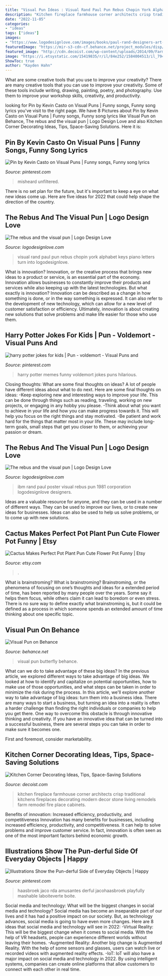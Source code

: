 ```yaml
---
title: "Visual Pun Ideas : Visual Rand Paul Pun Rebus Chopin York Alphabet Keys Piano Letters Turn Into Logodesignlove"
description: "Kitchen fireplace farmhouse corner architects crisp traditional kitchens fireplaces decorating modern decor stone living remodels farm remodel fire place cabinets"
date: "2022-11-05"
categories:
- "ideas"
tags: ["ideas"]
images:
- "https://www.logodesignlove.com/images/books/paul-rand-designers-art-02.jpg"
featuredImage: "https://mir-s3-cdn-cf.behance.net/project_modules/disp/f63ff924424195.563352af247bd.jpg"
featured_image: "http://cdn.decoist.com/wp-content/uploads/2014/09/Farmhouse-style-kitchen-with-a-lovely-fireplace.jpg"
image: "https://i.etsystatic.com/15419835/r/il/84e252/1584004513/il_794xN.1584004513_nb5w.jpg"
ShowToc: true
author: "Kayden Hahn"
---
```



What are some creative tools that you use to improve your creativity?
There are many creative tools that you can use to improve your creativity. Some of these tools include writing, drawing, painting, poetry, and photography. Use them to improve your workshop skills, creativity, and productivity.

	

		
looking for Pin by Kevin Casto on Visual Puns | Funny songs, Funny song lyrics you've visit to the right page. We have 8 Pictures about Pin by Kevin Casto on Visual Puns | Funny songs, Funny song lyrics like Visual Pun on Behance, The rebus and the visual pun | Logo Design Love and also Kitchen Corner Decorating Ideas, Tips, Space-Saving Solutions. Here it is:
		
    
## Pin By Kevin Casto On Visual Puns | Funny Songs, Funny Song Lyrics

<img loading=lazy src="https://i.pinimg.com/originals/6b/d2/08/6bd208c1ab32bdcdf0084b1e87af61e7.jpg" onerror="this.onerror=null;this.src='https://tse2.mm.bing.net/th?id=OIP.ICLHpDq8o7l3MDzZtO_joAHaHd&amp;pid=15.1';" alt="Pin by Kevin Casto on Visual Puns | Funny songs, Funny song lyrics">

_Source: pinterest.com_

>misheard unfiltered. 

	

There is no set plan for the future, but it's important to keep a eye on what new ideas come up. Here are five ideas for 2022 that could help shape the direction of the country.

    
## The Rebus And The Visual Pun | Logo Design Love

<img loading=lazy src="https://www.logodesignlove.com/images/books/paul-rand-chopin-logo.jpg" onerror="this.onerror=null;this.src='https://tse3.mm.bing.net/th?id=OIP.ANWvD5oDvzHwDPWooBUgjQHaGH&amp;pid=15.1';" alt="The rebus and the visual pun | Logo Design Love">

_Source: logodesignlove.com_

>visual rand paul pun rebus chopin york alphabet keys piano letters turn into logodesignlove. 

	

What is innovation?
Innovation, or the creative process that brings new ideas to a product or service, is an essential part of the economy. Innovation allows businesses to constantly improve their products and services while also keeping up with the latest technologies. But what exactly is innovation?
Innovation can be described as a change in how something is done, or in the way something is expressed. It can also refer to the development of new technology, which can allow for a new level of customer satisfaction or efficiency. Ultimately, innovation is about creating new solutions that solve problems and make life easier for those who use them.

    
## Harry Potter Jokes For Kids | Pun - Voldemort - Visual Puns And

<img loading=lazy src="https://i.pinimg.com/originals/63/fe/13/63fe13a25b9d4ea9fed3e98569a30825.jpg" onerror="this.onerror=null;this.src='https://tse1.mm.bing.net/th?id=OIP.G9XI-t1v-GVlQ-YTRl01xQAAAA&amp;pid=15.1';" alt="harry potter jokes for kids | Pun - voldemort - Visual Puns and">

_Source: pinterest.com_

>harry potter memes funny voldemort jokes puns hilarious. 

	

Closing thoughts: What are some final thoughts on ideas?
A lot of people have different ideas about what to do next. Here are some final thoughts on ideas: 
-Keep exploring new and interesting ways to improve your life. This can be done through things such as reading, traveling, working on new projects, or engaging in any hobby you please.
-Think about what you want to achieve in your life and how you can make progress towards it. This will help you focus on the right things and stay motivated. 
-Be patient and work hard for the things that matter most in your life. These may include long-term goals, small steps that get you closer to them, or achieving your passion or dream.

    
## The Rebus And The Visual Pun | Logo Design Love

<img loading=lazy src="https://www.logodesignlove.com/images/books/paul-rand-designers-art-02.jpg" onerror="this.onerror=null;this.src='https://tse1.mm.bing.net/th?id=OIP.c8U-RxZCS07Y06kKSJkm8gHaGG&amp;pid=15.1';" alt="The rebus and the visual pun | Logo Design Love">

_Source: logodesignlove.com_

>ibm rand paul poster visual rebus pun 1981 corporation logodesignlove designers. 

	

Ideas are a valuable resource for anyone, and they can be used in a number of different ways. They can be used to improve our lives, or to create new ideas for businesses. Ideas can also be used to help us solve problems, or to come up with new solutions.

    
## Cactus Makes Perfect Pot Plant Pun Cute Flower Pot Funny | Etsy

<img loading=lazy src="https://i.etsystatic.com/15419835/r/il/84e252/1584004513/il_794xN.1584004513_nb5w.jpg" onerror="this.onerror=null;this.src='https://tse2.mm.bing.net/th?id=OIP.CUOVMspAEIsay9d_QXT8ugHaJ4&amp;pid=15.1';" alt="Cactus Makes Perfect Pot Plant Pun Cute Flower Pot Funny | Etsy">

_Source: etsy.com_

>. 

	

What is brainstroming?
What is brainstroming? Brainstroming, or the phenomena of focusing on one’s thoughts and ideas for a extended period of time, has been reported by many people over the years. Some say it helps them focus, while others claim it can lead to boredom or even stress. There is no sure way to define exactly what brainstroming is, but it could be defined as a process in which someone spends an extended amount of time thinking about one specific topic.

    
## Visual Pun On Behance

<img loading=lazy src="https://mir-s3-cdn-cf.behance.net/project_modules/disp/f63ff924424195.563352af247bd.jpg" onerror="this.onerror=null;this.src='https://tse2.mm.bing.net/th?id=OIP.v60UEnXOrmVjs2JWJ-TzcwHaHa&amp;pid=15.1';" alt="Visual Pun on Behance">

_Source: behance.net_

>visual pun butterfly behance. 

	

What can we do to take advantage of these big ideas?
In the previous article, we explored different ways to take advantage of big ideas. We looked at how to identify and capitalize on potential opportunities, how to make use of those opportunities, and what steps can be taken in order to minimize the risk during the process. In this article, we'll explore another way to take advantage of big ideas: turn them into a business idea.
There are many ways to start a business, but turning an idea into a reality is often a harder challenge than finding the right individuals or companies to help you get there. One way to overcome this obstacle is through innovative thinking and creativity. If you have an innovative idea that can be turned into a successful business, there are several steps you can take in order to make sure it becomes one. 

First and foremost, consider marketability.

    
## Kitchen Corner Decorating Ideas, Tips, Space-Saving Solutions

<img loading=lazy src="http://cdn.decoist.com/wp-content/uploads/2014/09/Farmhouse-style-kitchen-with-a-lovely-fireplace.jpg" onerror="this.onerror=null;this.src='https://tse3.mm.bing.net/th?id=OIP.RQqwh0UdKUcI0LqYMOeyRgHaEW&amp;pid=15.1';" alt="Kitchen Corner Decorating Ideas, Tips, Space-Saving Solutions">

_Source: decoist.com_

>kitchen fireplace farmhouse corner architects crisp traditional kitchens fireplaces decorating modern decor stone living remodels farm remodel fire place cabinets. 

	

Benefits of innovation: Increased efficiency, productivity, and competitiveness
Innovation has many benefits for businesses, including increased efficiency, productivity, and competitiveness. It can help to solve problems and improve customer service. In fact, innovation is often seen as one of the most important factors behind economic growth.

    
## Illustrations Show The Pun-derful Side Of Everyday Objects | Happy

<img loading=lazy src="https://i.pinimg.com/originals/52/f5/55/52f55598312262dcda048be3e4296294.png" onerror="this.onerror=null;this.src='https://tse2.mm.bing.net/th?id=OIP.9Fzz2B_TC0Lv7-YJ1KWe4AHaHa&amp;pid=15.1';" alt="Illustrations Show the Pun-derful Side of Everyday Objects | Happy">

_Source: pinterest.com_

>haasbroek jaco rda amusantes derful jacohaasbroek playfully mashable laboiteverte boite. 

	

Social media and technology: What will be the biggest changes in social media and technology?
Social media has become an inseparable part of our lives and it has had a positive impact on our society. But, as technology advances, social media is going to have even more changes. Here are 8 ideas that social media and technology will see in 2022: 
-Virtual Reality: This will be the biggest change when it comes to social media. With the help of VR headsets, people can experience different worlds without leaving their homes. 
-Augmented Reality: Another big change is Augmented Reality. With the help of some sensors and glasses, users can watch live or recorded videos with augmented reality effects. 
-IoT: IoT will also have a major impact on social media and technology in 2022. By using intelligent systems, companies can create online platforms that allow customers to connect with each other in real time.

